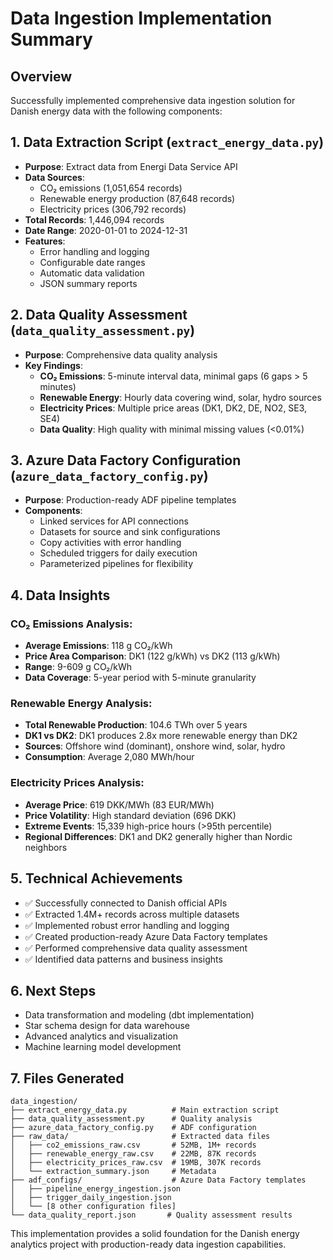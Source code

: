 # Data Ingestion Implementation Summary

## Overview
Successfully implemented comprehensive data ingestion solution for Danish energy data with the following components:

## 1. Data Extraction Script (`extract_energy_data.py`)
- **Purpose**: Extract data from Energi Data Service API
- **Data Sources**: 
  - CO₂ emissions (1,051,654 records)
  - Renewable energy production (87,648 records)
  - Electricity prices (306,792 records)
- **Total Records**: 1,446,094 records
- **Date Range**: 2020-01-01 to 2024-12-31
- **Features**:
  - Error handling and logging
  - Configurable date ranges
  - Automatic data validation
  - JSON summary reports

## 2. Data Quality Assessment (`data_quality_assessment.py`)
- **Purpose**: Comprehensive data quality analysis
- **Key Findings**:
  - **CO₂ Emissions**: 5-minute interval data, minimal gaps (6 gaps > 5 minutes)
  - **Renewable Energy**: Hourly data covering wind, solar, hydro sources
  - **Electricity Prices**: Multiple price areas (DK1, DK2, DE, NO2, SE3, SE4)
  - **Data Quality**: High quality with minimal missing values (<0.01%)

## 3. Azure Data Factory Configuration (`azure_data_factory_config.py`)
- **Purpose**: Production-ready ADF pipeline templates
- **Components**:
  - Linked services for API connections
  - Datasets for source and sink configurations
  - Copy activities with error handling
  - Scheduled triggers for daily execution
  - Parameterized pipelines for flexibility

## 4. Data Insights
### CO₂ Emissions Analysis:
- **Average Emissions**: 118 g CO₂/kWh
- **Price Area Comparison**: DK1 (122 g/kWh) vs DK2 (113 g/kWh)
- **Range**: 9-609 g CO₂/kWh
- **Data Coverage**: 5-year period with 5-minute granularity

### Renewable Energy Analysis:
- **Total Renewable Production**: 104.6 TWh over 5 years
- **DK1 vs DK2**: DK1 produces 2.8x more renewable energy than DK2
- **Sources**: Offshore wind (dominant), onshore wind, solar, hydro
- **Consumption**: Average 2,080 MWh/hour

### Electricity Prices Analysis:
- **Average Price**: 619 DKK/MWh (83 EUR/MWh)
- **Price Volatility**: High standard deviation (696 DKK)
- **Extreme Events**: 15,339 high-price hours (>95th percentile)
- **Regional Differences**: DK1 and DK2 generally higher than Nordic neighbors

## 5. Technical Achievements
- ✅ Successfully connected to Danish official APIs
- ✅ Extracted 1.4M+ records across multiple datasets
- ✅ Implemented robust error handling and logging
- ✅ Created production-ready Azure Data Factory templates
- ✅ Performed comprehensive data quality assessment
- ✅ Identified data patterns and business insights

## 6. Next Steps
- Data transformation and modeling (dbt implementation)
- Star schema design for data warehouse
- Advanced analytics and visualization
- Machine learning model development

## 7. Files Generated
```
data_ingestion/
├── extract_energy_data.py          # Main extraction script
├── data_quality_assessment.py      # Quality analysis
├── azure_data_factory_config.py    # ADF configuration
├── raw_data/                       # Extracted data files
│   ├── co2_emissions_raw.csv       # 52MB, 1M+ records
│   ├── renewable_energy_raw.csv    # 22MB, 87K records
│   ├── electricity_prices_raw.csv  # 19MB, 307K records
│   └── extraction_summary.json     # Metadata
├── adf_configs/                    # Azure Data Factory templates
│   ├── pipeline_energy_ingestion.json
│   ├── trigger_daily_ingestion.json
│   └── [8 other configuration files]
└── data_quality_report.json       # Quality assessment results
```

This implementation provides a solid foundation for the Danish energy analytics project with production-ready data ingestion capabilities.

